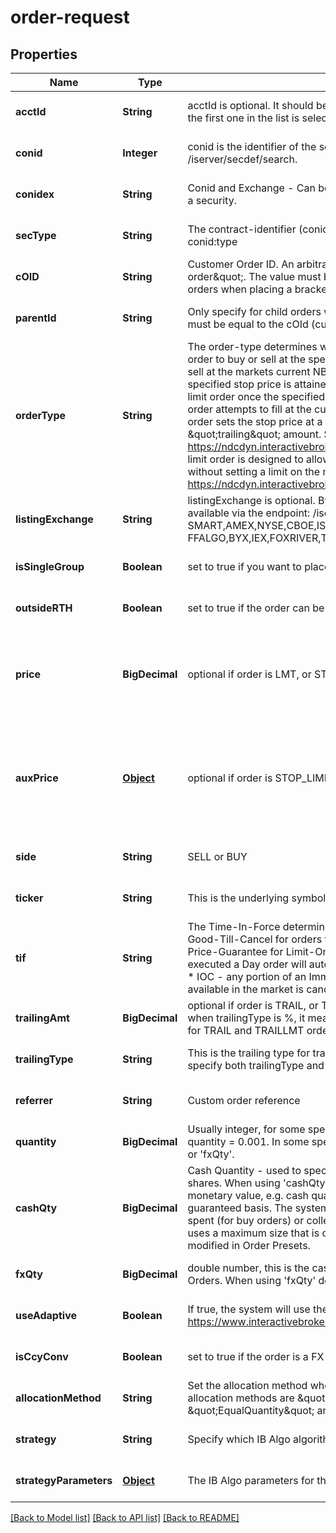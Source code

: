 # order-request
## Properties

| Name | Type | Description | Notes |
|------------ | ------------- | ------------- | -------------|
| **acctId** | **String** | acctId is optional. It should be one of the accounts returned by /iserver/accounts. If not passed, the first one in the list is selected.  | [optional] [default to null] |
| **conid** | **Integer** | conid is the identifier of the security you want to trade, you can find the conid with /iserver/secdef/search.  | [optional] [default to null] |
| **conidex** | **String** | Conid and Exchange - Can be used instead of conid when specifying the contract identifier of a security.  | [optional] [default to null] |
| **secType** | **String** | The contract-identifier (conid) and security type (type) specified as a concatenated value, conid:type | [optional] [default to null] |
| **cOID** | **String** | Customer Order ID. An arbitrary string that can be used to identify the order, e.g \&quot;my-fb-order\&quot;. The value must be unique for a 24h span. Please do not set this value for child orders when placing a bracket order.  | [optional] [default to null] |
| **parentId** | **String** | Only specify for child orders when placing bracket orders. The parentId for the child order(s) must be equal to the cOId (customer order id) of the parent.  | [optional] [default to null] |
| **orderType** | **String** | The order-type determines what type of order you want to send.   * LMT - A limit order is an order to buy or sell at the specified price or better.   * MKT - A market order is an order to buy or sell at the markets current NBBO.   * STP - A stop order becomes a market order once the specified stop price is attained or penetrated.   * STOP_LIMIT - A stop limit order becomes a limit order once the specified stop price is attained or penetrated.   * MIDPRICE - A MidPrice order attempts to fill at the current midpoint of the NBBO or better.   * TRAIL - A sell trailing stop order sets the stop price at a fixed amount below the market price with an attached \&quot;trailing\&quot; amount. See more details here: https://ndcdyn.interactivebrokers.com/en/index.php?f&#x3D;605   * TRAILLMT - A trailing stop limit order is designed to allow an investor to specify a limit on the maximum possible loss, without setting a limit on the maximum possible gain.     See more details here: https://ndcdyn.interactivebrokers.com/en/index.php?f&#x3D;606  | [optional] [default to null] |
| **listingExchange** | **String** | listingExchange is optional. By default we use \&quot;SMART\&quot; routing. Possible values are available via the endpoint: /iserver/contract/{conid}/info, see **valid_exchange** e.g: SMART,AMEX,NYSE,CBOE,ISE,CHX,ARCA,ISLAND,DRCTEDGE,BEX,BATS,EDGEA,CSFBALGO,JE FFALGO,BYX,IEX,FOXRIVER,TPLUS1,NYSENAT,PSX  | [optional] [default to null] |
| **isSingleGroup** | **Boolean** | set to true if you want to place a single group orders(OCA)  | [optional] [default to null] |
| **outsideRTH** | **Boolean** | set to true if the order can be executed outside regular trading hours.  | [optional] [default to null] |
| **price** | **BigDecimal** | optional if order is LMT, or STOP_LIMIT, this is the limit price. For STP|TRAIL this is the stop price. For MIDPRICE this is the option price cap.  | [optional] [default to null] |
| **auxPrice** | [**Object**](.md) | optional if order is STOP_LIMIT|TRAILLMT, this is the stop price. You must specify both price and auxPrice for STOP_LIMIT|TRAILLMT orders.  | [optional] [default to null] |
| **side** | **String** | SELL or BUY | [optional] [default to null] |
| **ticker** | **String** | This is the  underlying symbol for the contract.  | [optional] [default to null] |
| **tif** | **String** | The Time-In-Force determines how long the order remains active on the market.   * GTC - use Good-Till-Cancel for orders to remain active until it executes or cancelled.   * OPG - use Open-Price-Guarantee for Limit-On-Open (LOO) or Market-On-Open (MOO) orders.   * DAY - if not executed a Day order will automatically cancel at the end of the markets regular trading hours.   * IOC - any portion of an Immediate-or-Cancel order that is not filled as soon as it becomes available in the market is cancelled.  | [optional] [default to null] |
| **trailingAmt** | **BigDecimal** | optional if order is TRAIL, or TRAILLMT. When trailingType is amt, this is the trailing amount, when trailingType is %, it means percentage. You must specify both trailingType and trailingAmt for TRAIL and TRAILLMT order  | [optional] [default to null] |
| **trailingType** | **String** | This is the trailing type for trailing amount. We only support two types here: amt or %. You must specify both trailingType and trailingAmt for TRAIL and TRAILLMT order  | [optional] [default to null] |
| **referrer** | **String** | Custom order reference  | [optional] [default to null] |
| **quantity** | **BigDecimal** | Usually integer, for some special cases such as fractional orders can specify as a float, e.g. quantity &#x3D; 0.001. In some special cases quantity is not specified, such as when using &#39;cashQty&#39; or &#39;fxQty&#39;.  | [optional] [default to null] |
| **cashQty** | **BigDecimal** | Cash Quantity - used to specify the monetary value of an order instead of the number of shares. When using &#39;cashQty&#39; don&#39;t specify &#39;quantity&#39; Orders that express size using a monetary value, e.g. cash quantity can result in fractional shares and are provided on a non-guaranteed basis. The system simulates the order by canceling it once the specified amount is spent (for buy orders) or collected (for sell orders). In addition to the monetary value, the order uses a maximum size that is calculated using the Cash Quantity Estimated Factor, which can be modified in Order Presets.  | [optional] [default to null] |
| **fxQty** | **BigDecimal** | double number, this is the cash quantity field which can only be used for Currency Conversion Orders. When using &#39;fxQty&#39; don&#39;t specify &#39;quantity&#39;.  | [optional] [default to null] |
| **useAdaptive** | **Boolean** | If true, the system will use the Price Management Algo to submit the order. https://www.interactivebrokers.com/en/index.php?f&#x3D;43423  | [optional] [default to null] |
| **isCcyConv** | **Boolean** | set to true if the order is a FX conversion order  | [optional] [default to null] |
| **allocationMethod** | **String** | Set the allocation method when placing an order using an FA account for a group Possible allocation methods are \&quot;NetLiquidity\&quot;, \&quot;AvailableEquity\&quot;, \&quot;EqualQuantity\&quot; and \&quot;PctChange\&quot;.  | [optional] [default to null] |
| **strategy** | **String** | Specify which IB Algo algorithm to use for this order.  | [optional] [default to null] |
| **strategyParameters** | [**Object**](.md) | The IB Algo parameters for the specified algorithm.  | [optional] [default to null] |

[[Back to Model list]](../README.md#documentation-for-models) [[Back to API list]](../README.md#documentation-for-api-endpoints) [[Back to README]](../README.md)

